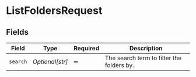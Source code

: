 # ListFoldersRequest


## Fields

| Field                                     | Type                                      | Required                                  | Description                               |
| ----------------------------------------- | ----------------------------------------- | ----------------------------------------- | ----------------------------------------- |
| `search`                                  | *Optional[str]*                           | :heavy_minus_sign:                        | The search term to filter the folders by. |